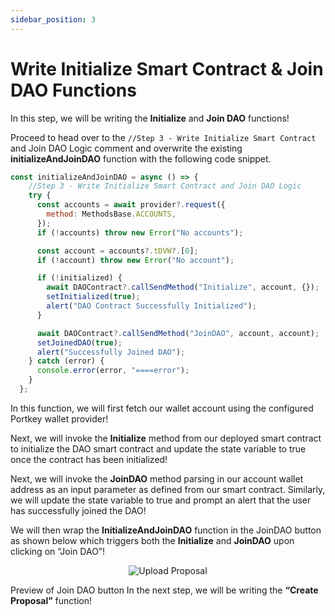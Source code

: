 ```yaml
---
sidebar_position: 3
---
```


# Write Initialize Smart Contract & Join DAO Functions

In this step, we will be writing the **Initialize** and **Join DAO** functions!

Proceed to head over to the `//Step 3 - Write Initialize Smart Contract` and Join DAO Logic comment and overwrite the existing **initializeAndJoinDAO** function with the following code snippet.
```js showLineNumbers
const initializeAndJoinDAO = async () => {
    //Step 3 - Write Initialize Smart Contract and Join DAO Logic
    try {
      const accounts = await provider?.request({
        method: MethodsBase.ACCOUNTS,
      });
      if (!accounts) throw new Error("No accounts");

      const account = accounts?.tDVW?.[0];
      if (!account) throw new Error("No account");

      if (!initialized) {
        await DAOContract?.callSendMethod("Initialize", account, {});
        setInitialized(true);
        alert("DAO Contract Successfully Initialized");
      }

      await DAOContract?.callSendMethod("JoinDAO", account, account);
      setJoinedDAO(true);
      alert("Successfully Joined DAO");
    } catch (error) {
      console.error(error, "====error");
    }
  };
```

In this function, we will first fetch our wallet account using the configured Portkey wallet provider!

Next, we will invoke the **Initialize** method from our deployed smart contract to initialize the DAO smart contract and update the state variable to true once the contract has been initialized!

Next, we will invoke the **JoinDAO** method parsing in our account wallet address as an input parameter as defined from our smart contract. Similarly, we will update the state variable to true and prompt an alert that the user has successfully joined the DAO!

We will then wrap the **InitializeAndJoinDAO** function in the JoinDAO button as shown below which triggers both the **Initialize** and **JoinDAO** upon clicking on “Join DAO”!
<p align="center">
<img src="/img/fe-join-dao-button.png" alt="Upload Proposal" width=""/>
</p>

Preview of Join DAO button
In the next step, we will be writing the **“Create Proposal”** function!